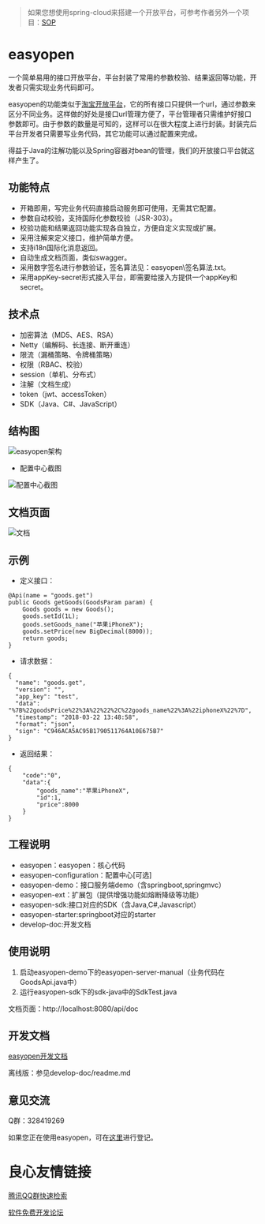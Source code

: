 > 如果您想使用spring-cloud来搭建一个开放平台，可参考作者另外一个项目：[SOP](https://gitee.com/durcframework/SOP)

# easyopen
一个简单易用的接口开放平台，平台封装了常用的参数校验、结果返回等功能，开发者只需实现业务代码即可。

easyopen的功能类似于[淘宝开放平台](http://open.taobao.com/docs/api.htm?spm=a219a.7629065.0.0.6cQDnQ&apiId=4)，它的所有接口只提供一个url，通过参数来区分不同业务。这样做的好处是接口url管理方便了，平台管理者只需维护好接口参数即可。由于参数的数量是可知的，这样可以在很大程度上进行封装。封装完后平台开发者只需要写业务代码，其它功能可以通过配置来完成。

得益于Java的注解功能以及Spring容器对bean的管理，我们的开放接口平台就这样产生了。

## 功能特点

- 开箱即用，写完业务代码直接启动服务即可使用，无需其它配置。
- 参数自动校验，支持国际化参数校验（JSR-303）。
- 校验功能和结果返回功能实现各自独立，方便自定义实现或扩展。
- 采用注解来定义接口，维护简单方便。
- 支持i18n国际化消息返回。
- 自动生成文档页面，类似swagger。
- 采用数字签名进行参数验证，签名算法见：easyopen\签名算法.txt。
- 采用appKey-secret形式接入平台，即需要给接入方提供一个appKey和secret。

## 技术点

- 加密算法（MD5、AES、RSA）
- Netty（编解码、长连接、断开重连）
- 限流（漏桶策略、令牌桶策略）
- 权限（RBAC、校验）
- session（单机、分布式）
- 注解（文档生成）
- token（jwt、accessToken）
- SDK（Java、C#、JavaScript）

## 结构图

![easyopen架构](https://images.gitee.com/uploads/images/2018/0730/181724_32093df8_332975.png "easyopen架构.png")

- 配置中心截图

![配置中心截图](https://images.gitee.com/uploads/images/2018/1008/145035_aec7317c_332975.png "QQ截图20181008144903.png")

## 文档页面

![文档](https://gitee.com/uploads/images/2018/0528/181649_50995938_332975.png "7.png")

## 示例

- 定义接口：

```
@Api(name = "goods.get")
public Goods getGoods(GoodsParam param) {
    Goods goods = new Goods();
    goods.setId(1L);
    goods.setGoods_name("苹果iPhoneX");
    goods.setPrice(new BigDecimal(8000));
    return goods;
}
```

- 请求数据：

```
{
  "name": "goods.get",
  "version": "",
  "app_key": "test",
  "data": "%7B%22goodsPrice%22%3A%22%22%2C%22goods_name%22%3A%22iphoneX%22%7D",
  "timestamp": "2018-03-22 13:48:58",
  "format": "json",
  "sign": "C946ACA5AC95B1790511764A10E675B7"
}
```

- 返回结果：

```
{
    "code":"0",
    "data":{
        "goods_name":"苹果iPhoneX",
        "id":1,
        "price":8000
    }
}
```

## 工程说明

- easyopen：easyopen：核心代码
- easyopen-configuration：配置中心[可选]
- easyopen-demo：接口服务端demo（含springboot,springmvc）
- easyopen-ext：扩展包（提供增强功能如熔断降级等功能）
- easyopen-sdk:接口对应的SDK（含Java,C#,Javascript）
- easyopen-starter:springboot对应的starter
- develop-doc:开发文档

## 使用说明

1. 启动easyopen-demo下的easyopen-server-manual（业务代码在GoodsApi.java中）
2. 运行easyopen-sdk下的sdk-java中的SdkTest.java

文档页面：http://localhost:8080/api/doc

## 开发文档

[easyopen开发文档](http://durcframework.gitee.io/easyopen)

离线版：参见develop-doc/readme.md

## 意见交流

Q群：328419269

如果您正在使用easyopen，可在[这里](https://gitee.com/durcframework/easyopen/issues/INY4O)进行登记。

 # 良心友情链接

[腾讯QQ群快速检索](http://u.720life.cn/s/8cf73f7c)

[软件免费开发论坛](http://u.720life.cn/s/bbb01dc0)